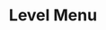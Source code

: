 ---
layout: pattern.njk
tags: 
    - maps_de
    - maps_basics_de
    - page
key: level-menu-maps_de
title: Level Menu
parent: basics-maps_de
image: maps/overview/level_menu.webp
keywords: logo, brand, signet, pleitegeier
order: 30
---